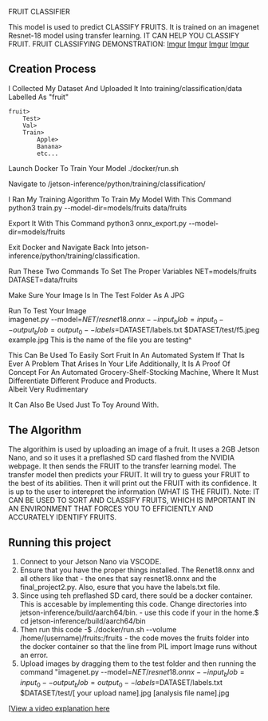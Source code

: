 FRUIT CLASSIFIER


This model is used to predict CLASSIFY FRUITS. It is trained on an imagenet Resnet-18 model using transfer learning. IT CAN HELP YOU CLASSIFY FRUIT.
FRUIT CLASSIFYING DEMONSTRATION:
  [Imgur](https://i.imgur.com/BuyPuA4.jpg)
  [Imgur](https://i.imgur.com/74GRMHE.jpg)
  [Imgur](https://i.imgur.com/wENZTfO.jpg)
  [Imgur](https://imgur.com/a/71oz6WO.jpg)

Creation Process
  ---
I Collected My Dataset And Uploaded It Into training/classification/data Labelled As "fruit"

	fruit>
		Test>
		Val>
		Train>
			Apple>
			Banana>
			etc...


Launch Docker To Train Your Model
	./docker/run.sh

Navigate to /jetson-inference/python/training/classification/


I Ran My Training Algorithm To Train My Model With This Command
	python3 train.py --model-dir=models/fruits data/fruits

Export It With This Command
	python3 onnx_export.py --model-dir=models/fruits

Exit Docker and Navigate Back Into jetson-inference/python/training/classification.

Run These Two Commands To Set The Proper Variables
	NET=models/fruits
	DATASET=data/fruits

Make Sure Your Image Is In The Test Folder As A JPG

Run To Test Your Image                                                                                                 
	imagenet.py --model=$NET/resnet18.onnx --input_blob=input_0 --output_blob=output_0 --labels=$DATASET/labels.txt $DATASET/test/f5.jpeg example.jpg
                                                                             This is the name of the file you are testing^

This Can Be Used To Easily Sort Fruit In An Automated System If That Is Ever A Problem That Arises In Your Life
Additionally, It Is A Proof Of Concept For An Automated Grocery-Shelf-Stocking Machine, Where It Must Differentiate Different Produce and Products.  
Albeit Very Rudimentary

It Can Also Be Used Just To Toy Around With.

## The Algorithm
The algorithim is used by uploading an image of a fruit. It uses a 2GB Jetson Nano, and so it uses it a preflashed SD card flashed from the NVIDIA webpage. It then sends the FRUIT to the transfer learning model. The transfer model then predicts your FRUIT. It will try to guess your FRUIT to the best of its abilities. Then it will print out the FRUIT with its confidence. It is up to the user to interepret the information (WHAT IS THE FRUIT).
Note: IT CAN BE USED TO SORT AND CLASSIFY FRUITS, WHICH IS IMPORTANT IN AN ENVIRONMENT THAT FORCES YOU TO EFFICIENTLY AND ACCURATELY IDENTIFY FRUITS.
## Running this project

1. Connect to your Jetson Nano via VSCODE. 
3. Ensure that you have the proper things installed. The Renet18.onnx and all others like that - the ones that say resnet18.onnx and the final_project2.py. Also, esure that you have the labels.txt file.
4. Since using teh preflashed SD card, there sould be a docker container. This is accesable by implementing this code. Change directories into jetson-inference/build/aarch64/bin. - use this code if your in the home.$ cd jetson-inference/build/aarch64/bin
5. Then run this code -$ ./docker/run.sh --volume /home/(username)/fruits:/fruits        - the code moves the fruits folder into the docker container so that the line from PIL import Image runs without an error.
6. Upload images by dragging them to the test folder and then running the command "imagenet.py --model=$NET/resnet18.onnx --input_blob=input_0 --output_blob=output_0 --labels=$DATASET/labels.txt $DATASET/test/[ your upload name].jpg [analysis file name].jpg

[[View a video explanation here](https://www.youtube.com/watch?v=XHgZ3FAckRo)
